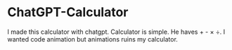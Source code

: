 # ChatGPT-Calculator

I made this calculator with chatgpt. 
Calculator is simple. 
He haves + - × ÷. 
I wanted code animation but animations ruins my calculator.
